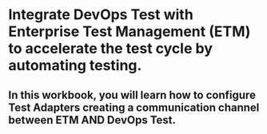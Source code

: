 # Integrate DevOps Test with Enterprise Test Management (ETM) to accelerate the test cycle by automating testing.

## In this workbook, you will learn how to configure Test Adapters creating a communication channel between ETM AND DevOps Test.
